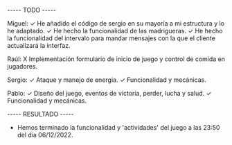 
----- TODO -----

Miguel:
  ✓ He añadido el código de sergio en su mayoría a mi estructura y lo he adaptado.
  ✓ He hecho la funcionalidad de las madrigueras.
  ✓ He hecho la funcionalidad del intervalo para mandar mensajes con la que el cliente actualizará la interfaz.

Raúl:
  X Implementación formulario de inicio de juego y control de comida en jugadores.

Sergio:
  ✓ Ataque y manejo de energia.
  ✓ Funcionalidad y mecánicas.

Pablo:
  ✓ Diseño del juego, eventos de victoria, perder, lucha y salud.
  ✓ Funcionalidad y mecánicas.

----- RESULTADO -----
- Hemos terminado la funcionalidad y 'actividades' del juego a las 23:50 del día 06/12/2022.
